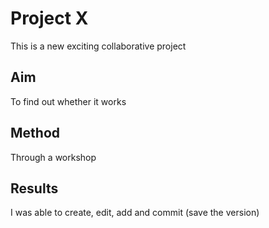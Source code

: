 # Project X

This is a new exciting collaborative project

## Aim

To find out whether it works

## Method

Through a workshop

## Results

I was able to create, edit, add and commit (save the version)






